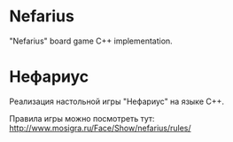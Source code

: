 # Nefarius
"Nefarius" board game C++ implementation.

# Нефариус

Реализация настольной игры "Нефариус" на языке C++.

Правила игры можно посмотреть тут: http://www.mosigra.ru/Face/Show/nefarius/rules/
